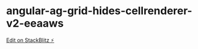 # angular-ag-grid-hides-cellrenderer-v2-eeaaws

[Edit on StackBlitz ⚡️](https://stackblitz.com/edit/angular-ag-grid-hides-cellrenderer-v2-eeaaws)
